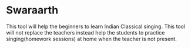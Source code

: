 # Swaraarth
This tool will help the beginners to learn Indian Classical singing.
This tool will not replace the teachers instead help the students to practice singing(homework sessions) at home when the teacher is not present.
